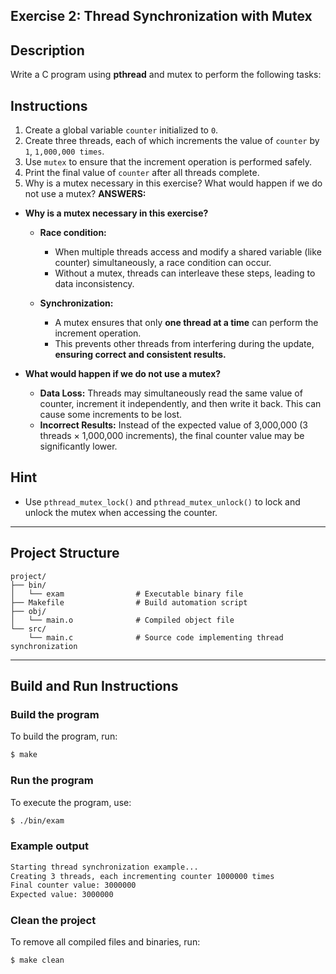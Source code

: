 ## Exercise 2: Thread Synchronization with Mutex

## Description
Write a C program using **pthread** and mutex to perform the following tasks:

## Instructions
1. Create a global variable `counter` initialized to `0`.
2. Create three threads, each of which increments the value of `counter` by `1`, `1,000,000 times`.
3. Use `mutex` to ensure that the increment operation is performed safely.
4. Print the final value of `counter` after all threads complete.
5. Why is a mutex necessary in this exercise? What would happen if we do not use a mutex?
**ANSWERS:**
- **Why is a mutex necessary in this exercise?**
  + **Race condition:** 
    + When multiple threads access and modify a shared variable (like counter) simultaneously, a race condition can occur.
    + Without a mutex, threads can interleave these steps, leading to data inconsistency.

  + **Synchronization:**
    + A mutex ensures that only **one thread at a time** can perform the increment operation.
    + This prevents other threads from interfering during the update, **ensuring correct and consistent results.**
    
- **What would happen if we do not use a mutex?**
    + **Data Loss:** Threads may simultaneously read the same value of counter, increment it independently, and then write it back. This can cause some increments to be lost.
    + **Incorrect Results:** Instead of the expected value of 3,000,000 (3 threads × 1,000,000 increments), the final counter value may be significantly lower.

## Hint
- Use `pthread_mutex_lock()` and `pthread_mutex_unlock()` to lock and unlock the mutex when accessing the counter.

---

## Project Structure
```
project/
├── bin/         
│   └── exam                # Executable binary file
├── Makefile                # Build automation script
├── obj/         
│   └── main.o              # Compiled object file
└── src/         
    └── main.c              # Source code implementing thread synchronization
```
---

## Build and Run Instructions

### Build the program
To build the program, run:
```bash
$ make
```

### Run the program
To execute the program, use:
```bash
$ ./bin/exam
```

### Example output
```bash
Starting thread synchronization example...
Creating 3 threads, each incrementing counter 1000000 times
Final counter value: 3000000
Expected value: 3000000
```

### Clean the project
To remove all compiled files and binaries, run:
```bash
$ make clean
```